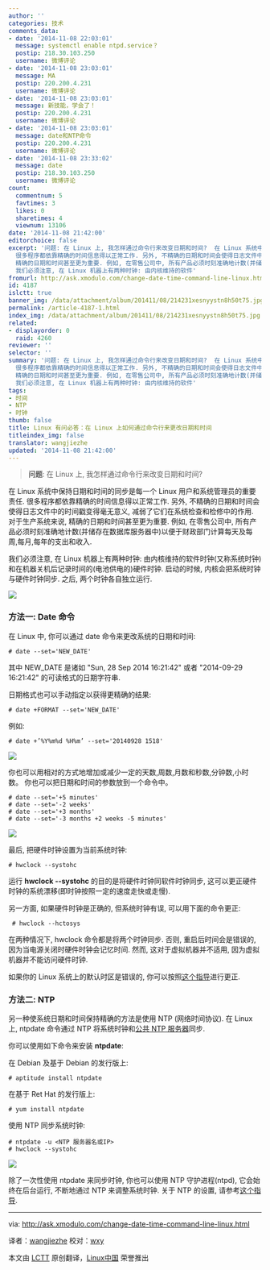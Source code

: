 ```yaml
---
author: ''
categories: 技术
comments_data:
- date: '2014-11-08 22:03:01'
  message: systemctl enable ntpd.service？
  postip: 218.30.103.250
  username: 微博评论
- date: '2014-11-08 23:03:01'
  message: MA
  postip: 220.200.4.231
  username: 微博评论
- date: '2014-11-08 23:03:01'
  message: 新技能，学会了！
  postip: 220.200.4.231
  username: 微博评论
- date: '2014-11-08 23:03:01'
  message: date和NTP命令
  postip: 220.200.4.231
  username: 微博评论
- date: '2014-11-08 23:33:02'
  message: date
  postip: 218.30.103.250
  username: 微博评论
count:
  commentnum: 5
  favtimes: 3
  likes: 0
  sharetimes: 4
  viewnum: 13106
date: '2014-11-08 21:42:00'
editorchoice: false
excerpt: '问题: 在 Linux 上, 我怎样通过命令行来改变日期和时间?  在 Linux 系统中保持日期和时间的同步是每一个 Linux 用户和系统管理员的重要责任.
  很多程序都依靠精确的时间信息得以正常工作. 另外, 不精确的日期和时间会使得日志文件中的时间戳变得毫无意义, 减弱了它们在系统检查和检修中的作用. 对于生产系统来说,
  精确的日期和时间甚至更为重要. 例如, 在零售公司中, 所有产品必须时刻准确地计数(并储存在数据库服务器中)以便于财政部门计算每天及每周,每月,每年的支出和收入.
  我们必须注意, 在 Linux 机器上有两种时钟: 由内核维持的软件'
fromurl: http://ask.xmodulo.com/change-date-time-command-line-linux.html
id: 4187
islctt: true
banner_img: /data/attachment/album/201411/08/214231xesnyystn8h50t75.jpg
permalink: /article-4187-1.html
index_img: /data/attachment/album/201411/08/214231xesnyystn8h50t75.jpg.thumb.jpg
related:
- displayorder: 0
  raid: 4260
reviewer: ''
selector: ''
summary: '问题: 在 Linux 上, 我怎样通过命令行来改变日期和时间?  在 Linux 系统中保持日期和时间的同步是每一个 Linux 用户和系统管理员的重要责任.
  很多程序都依靠精确的时间信息得以正常工作. 另外, 不精确的日期和时间会使得日志文件中的时间戳变得毫无意义, 减弱了它们在系统检查和检修中的作用. 对于生产系统来说,
  精确的日期和时间甚至更为重要. 例如, 在零售公司中, 所有产品必须时刻准确地计数(并储存在数据库服务器中)以便于财政部门计算每天及每周,每月,每年的支出和收入.
  我们必须注意, 在 Linux 机器上有两种时钟: 由内核维持的软件'
tags:
- 时间
- NTP
- 时钟
thumb: false
title: Linux 有问必答：在 Linux 上如何通过命令行来更改日期和时间
titleindex_img: false
translator: wangjiezhe
updated: '2014-11-08 21:42:00'
---
```



> 
> **问题**: 在 Linux 上, 我怎样通过命令行来改变日期和时间?
> 
> 
> 


在 Linux 系统中保持日期和时间的同步是每一个 Linux 用户和系统管理员的重要责任. 很多程序都依靠精确的时间信息得以正常工作. 另外, 不精确的日期和时间会使得日志文件中的时间戳变得毫无意义, 减弱了它们在系统检查和检修中的作用. 对于生产系统来说, 精确的日期和时间甚至更为重要. 例如, 在零售公司中, 所有产品必须时刻准确地计数(并储存在数据库服务器中)以便于财政部门计算每天及每周,每月,每年的支出和收入.


我们必须注意, 在 Linux 机器上有两种时钟: 由内核维持的软件时钟(又称系统时钟)和在机器关机后记录时间的(电池供电的)硬件时钟. 启动的时候, 内核会把系统时钟与硬件时钟同步. 之后, 两个时钟各自独立运行.


![](/data/attachment/album/201411/08/214231xesnyystn8h50t75.jpg)


### 方法一: Date 命令


在 Linux 中, 你可以通过 date 命令来更改系统的日期和时间:



```
# date --set='NEW_DATE' 

```

其中 NEW\_DATE 是诸如 "Sun, 28 Sep 2014 16:21:42" 或者 "2014-09-29 16:21:42" 的可读格式的日期字符串.


日期格式也可以手动指定以获得更精确的结果:



```
# date +FORMAT --set='NEW_DATE' 

```

例如:



```
# date +’%Y%m%d %H%m’ --set='20140928 1518' 

```

![](/data/attachment/album/201411/08/214235ir1vo8z7zpxpd7bz.png)


你也可以用相对的方式地增加或减少一定的天数,周数,月数和秒数,分钟数,小时数。 你也可以把日期和时间的参数放到一个命令中。



```
# date --set='+5 minutes'
# date --set='-2 weeks'
# date --set='+3 months'
# date --set='-3 months +2 weeks -5 minutes' 

```

![](/data/attachment/album/201411/08/214236hxxqmsayf3rzmgg5.png)


最后, 把硬件时钟设置为当前系统时钟:



```
# hwclock --systohc 

```

运行 **hwclock --systohc** 的目的是将硬件时钟同软件时钟同步, 这可以更正硬件时钟的系统漂移(即时钟按照一定的速度走快或走慢).


另一方面, 如果硬件时钟是正确的, 但系统时钟有误, 可以用下面的命令更正:



```
 # hwclock --hctosys

```

在两种情况下, hwclock 命令都是将两个时钟同步. 否则, 重启后时间会是错误的, 因为当电源关闭时硬件时钟会记忆时间. 然而, 这对于虚拟机器并不适用, 因为虚拟机器并不能访问硬件时钟.


如果你的 Linux 系统上的默认时区是错误的, 你可以按照[这个指导](http://ask.xmodulo.com/change-timezone-linux.html)进行更正.


### 方法二: NTP


另一种使系统日期和时间保持精确的方法是使用 NTP (网络时间协议). 在 Linux 上, ntpdate 命令通过 NTP 将系统时钟和[公共 NTP 服务器](http://www.pool.ntp.org/)同步.


你可以使用如下命令来安装 **ntpdate**:


在 Debian 及基于 Debian 的发行版上:



```
# aptitude install ntpdate

```

在基于 Ret Hat 的发行版上:



```
# yum install ntpdate

```

使用 NTP 同步系统时钟:



```
# ntpdate -u <NTP 服务器名或IP>
# hwclock --systohc 

```

![](/data/attachment/album/201411/08/214240feikkdybtbybeet0.jpg)


除了一次性使用 ntpdate 来同步时钟, 你也可以使用 NTP 守护进程(ntpd), 它会始终在后台运行, 不断地通过 NTP 来调整系统时钟. 关于 NTP 的设置, 请参考[这个指导](http://xmodulo.com/how-to-synchronize-time-with-ntp.html).




---


via: <http://ask.xmodulo.com/change-date-time-command-line-linux.html>


译者：[wangjiezhe](https://github.com/wangjiezhe) 校对：[wxy](https://github.com/wxy)


本文由 [LCTT](https://github.com/LCTT/TranslateProject) 原创翻译，[Linux中国](http://linux.cn/) 荣誉推出